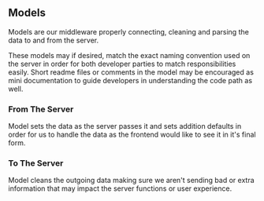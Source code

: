## Models
Models are our middleware properly connecting, cleaning and parsing the data to and from the server.

These models may if desired, match the exact naming convention used on the server in order for both developer parties to match responsibilities easily. Short readme files or comments in the model may be encouraged as mini documentation to guide developers in understanding the code path as well.

### From The Server
Model sets the data as the server passes it and sets addition defaults in order for us to handle the data as the frontend would like to see it in it's final form.

### To The Server
Model cleans the outgoing data making sure we aren't sending bad or extra information that may impact the server functions or user experience.
